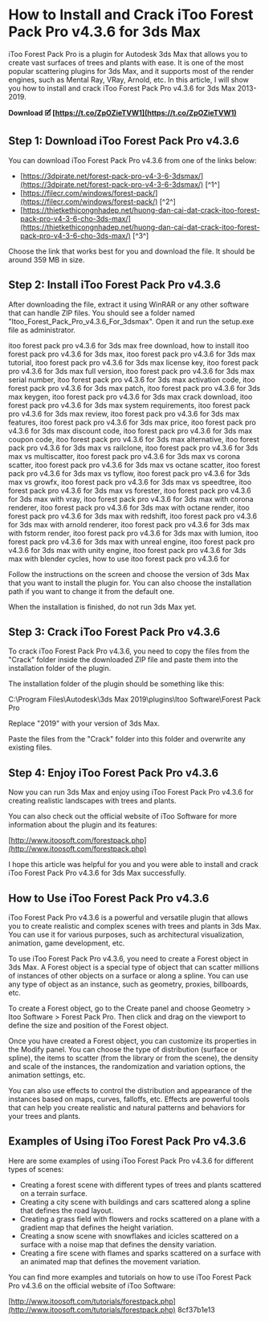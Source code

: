 # How to Install and Crack iToo Forest Pack Pro v4.3.6 for 3ds Max
 
iToo Forest Pack Pro is a plugin for Autodesk 3ds Max that allows you to create vast surfaces of trees and plants with ease. It is one of the most popular scattering plugins for 3ds Max, and it supports most of the render engines, such as Mental Ray, VRay, Arnold, etc. In this article, I will show you how to install and crack iToo Forest Pack Pro v4.3.6 for 3ds Max 2013-2019.
 
**Download 🗹 [https://t.co/ZpOZieTVW1](https://t.co/ZpOZieTVW1)**


 
## Step 1: Download iToo Forest Pack Pro v4.3.6
 
You can download iToo Forest Pack Pro v4.3.6 from one of the links below:
 
- [https://3dpirate.net/forest-pack-pro-v4-3-6-3dsmax/](https://3dpirate.net/forest-pack-pro-v4-3-6-3dsmax/) [^1^]
- [https://filecr.com/windows/forest-pack/](https://filecr.com/windows/forest-pack/) [^2^]
- [https://thietkethicongnhadep.net/huong-dan-cai-dat-crack-itoo-forest-pack-pro-v4-3-6-cho-3ds-max/](https://thietkethicongnhadep.net/huong-dan-cai-dat-crack-itoo-forest-pack-pro-v4-3-6-cho-3ds-max/) [^3^]

Choose the link that works best for you and download the file. It should be around 359 MB in size.
 
## Step 2: Install iToo Forest Pack Pro v4.3.6
 
After downloading the file, extract it using WinRAR or any other software that can handle ZIP files. You should see a folder named "Itoo\_Forest\_Pack\_Pro\_v4.3.6\_For\_3dsmax". Open it and run the setup.exe file as administrator.
 
itoo forest pack pro v4.3.6 for 3ds max free download,  how to install itoo forest pack pro v4.3.6 for 3ds max,  itoo forest pack pro v4.3.6 for 3ds max tutorial,  itoo forest pack pro v4.3.6 for 3ds max license key,  itoo forest pack pro v4.3.6 for 3ds max full version,  itoo forest pack pro v4.3.6 for 3ds max serial number,  itoo forest pack pro v4.3.6 for 3ds max activation code,  itoo forest pack pro v4.3.6 for 3ds max patch,  itoo forest pack pro v4.3.6 for 3ds max keygen,  itoo forest pack pro v4.3.6 for 3ds max crack download,  itoo forest pack pro v4.3.6 for 3ds max system requirements,  itoo forest pack pro v4.3.6 for 3ds max review,  itoo forest pack pro v4.3.6 for 3ds max features,  itoo forest pack pro v4.3.6 for 3ds max price,  itoo forest pack pro v4.3.6 for 3ds max discount code,  itoo forest pack pro v4.3.6 for 3ds max coupon code,  itoo forest pack pro v4.3.6 for 3ds max alternative,  itoo forest pack pro v4.3.6 for 3ds max vs railclone,  itoo forest pack pro v4.3.6 for 3ds max vs multiscatter,  itoo forest pack pro v4.3.6 for 3ds max vs corona scatter,  itoo forest pack pro v4.3.6 for 3ds max vs octane scatter,  itoo forest pack pro v4.3.6 for 3ds max vs tyflow,  itoo forest pack pro v4.3.6 for 3ds max vs growfx,  itoo forest pack pro v4.3.6 for 3ds max vs speedtree,  itoo forest pack pro v4.3.6 for 3ds max vs forester,  itoo forest pack pro v4.3.6 for 3ds max with vray,  itoo forest pack pro v4.3.6 for 3ds max with corona renderer,  itoo forest pack pro v4.3.6 for 3ds max with octane render,  itoo forest pack pro v4.3.6 for 3ds max with redshift,  itoo forest pack pro v4.3.6 for 3ds max with arnold renderer,  itoo forest pack pro v4.3.6 for 3ds max with fstorm render,  itoo forest pack pro v4.3.6 for 3ds max with lumion,  itoo forest pack pro v4.3.6 for 3ds max with unreal engine,  itoo forest pack pro v4.3.6 for 3ds max with unity engine,  itoo forest pack pro v4.3.6 for 3ds max with blender cycles,  how to use itoo forest pack pro v4.3.6 for
 
Follow the instructions on the screen and choose the version of 3ds Max that you want to install the plugin for. You can also choose the installation path if you want to change it from the default one.
 
When the installation is finished, do not run 3ds Max yet.
 
## Step 3: Crack iToo Forest Pack Pro v4.3.6
 
To crack iToo Forest Pack Pro v4.3.6, you need to copy the files from the "Crack" folder inside the downloaded ZIP file and paste them into the installation folder of the plugin.
 
The installation folder of the plugin should be something like this:
 
C:\Program Files\Autodesk\3ds Max 2019\plugins\Itoo Software\Forest Pack Pro
 
Replace "2019" with your version of 3ds Max.
 
Paste the files from the "Crack" folder into this folder and overwrite any existing files.
 
## Step 4: Enjoy iToo Forest Pack Pro v4.3.6
 
Now you can run 3ds Max and enjoy using iToo Forest Pack Pro v4.3.6 for creating realistic landscapes with trees and plants.
 
You can also check out the official website of iToo Software for more information about the plugin and its features:
 
[http://www.itoosoft.com/forestpack.php](http://www.itoosoft.com/forestpack.php)
 
I hope this article was helpful for you and you were able to install and crack iToo Forest Pack Pro v4.3.6 for 3ds Max successfully.

## How to Use iToo Forest Pack Pro v4.3.6
 
iToo Forest Pack Pro v4.3.6 is a powerful and versatile plugin that allows you to create realistic and complex scenes with trees and plants in 3ds Max. You can use it for various purposes, such as architectural visualization, animation, game development, etc.
 
To use iToo Forest Pack Pro v4.3.6, you need to create a Forest object in 3ds Max. A Forest object is a special type of object that can scatter millions of instances of other objects on a surface or along a spline. You can use any type of object as an instance, such as geometry, proxies, billboards, etc.
 
To create a Forest object, go to the Create panel and choose Geometry > Itoo Software > Forest Pack Pro. Then click and drag on the viewport to define the size and position of the Forest object.
 
Once you have created a Forest object, you can customize its properties in the Modify panel. You can choose the type of distribution (surface or spline), the items to scatter (from the library or from the scene), the density and scale of the instances, the randomization and variation options, the animation settings, etc.
 
You can also use effects to control the distribution and appearance of the instances based on maps, curves, falloffs, etc. Effects are powerful tools that can help you create realistic and natural patterns and behaviors for your trees and plants.
 
## Examples of Using iToo Forest Pack Pro v4.3.6
 
Here are some examples of using iToo Forest Pack Pro v4.3.6 for different types of scenes:

- Creating a forest scene with different types of trees and plants scattered on a terrain surface.
- Creating a city scene with buildings and cars scattered along a spline that defines the road layout.
- Creating a grass field with flowers and rocks scattered on a plane with a gradient map that defines the height variation.
- Creating a snow scene with snowflakes and icicles scattered on a surface with a noise map that defines the density variation.
- Creating a fire scene with flames and sparks scattered on a surface with an animated map that defines the movement variation.

You can find more examples and tutorials on how to use iToo Forest Pack Pro v4.3.6 on the official website of iToo Software:
 
[http://www.itoosoft.com/tutorials/forestpack.php](http://www.itoosoft.com/tutorials/forestpack.php)
 8cf37b1e13
 
